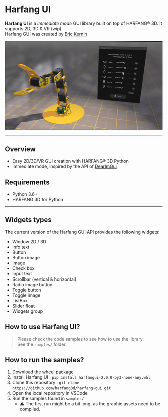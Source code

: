 # Harfang UI

**Harfang UI** is a _immediate mode_ GUI library built on top of HARFANG® 3D.
It supports 2D, 3D & VR (wip).<br>
Harfang GUI was created by [Eric Kernin](https://github.com/ErkMkd)

![hgui](screenshots/gui.png)
___
## Overview  
* Easy 2D/3D/VR GUI creation with HARFANG® 3D Python
* Immediate mode, inspired by the API of [DearImGui](https://github.com/ocornut/imgui)

## Requirements

* Python 3.6+
* HARFANG 3D for Python
___
## Widgets types

The current version of the Harfang GUI API provides the following widgets:

- Window 2D / 3D  
- Info text  
- Button  
- Button image  
- Image  
- Check box  
- Input text  
- Scrollbar (vertical & horizontal)  
- Radio image button
- Toggle button
- Toggle image
- ListBox
- Slider float
- Widgets group

## How to use Harfang UI?

>Please check the code samples to see how to use the library.<br>
See the `samples/` folder.

## How to run the samples?

1. Download the [wheel package](https://github.com/harfang3d/harfang-gui/releases)
1. Install Harfang UI : `pip install harfangui-2.0.0-py3-none-any.whl`
1. Clone this repository : `git clone https://github.com/harfang3d/harfang-gui.git`
1. Open the local repository in VSCode
1. Run the samples found in `samples/`
   - :warning: The first run might be a bit long, as the graphic assets need to be compiled.
